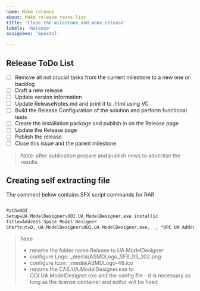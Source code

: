 ```yaml
---
name: Make release
about: Make release tasks list
title: 'Close the milestone and make release'
labels: 'Release'
assignees: 'mpostol'

---
```


## Release ToDo List

- [ ] Remove all not crucial tasks from the current milestone to a new one or backlog
- [ ] Draft a new release
- [ ] Update version information
- [ ] Update ReleaseNotes.md and print it to .html using VC
- [ ] Build the Release Configuration of the solution and perform functional tests
- [ ] Create the installation package and publish in on the Release page
- [ ] Update the Release page
- [ ] Publish the release
- [ ] Close this issue and the parent milestone

> Note: after publication prepare and publish news to advertise the results

## Creating self extracting file

The comment below contains SFX script commands for RAR

```txt

Path=OOI
Setup=UA.ModelDesigner\OOI.UA.ModelDesigner.exe installic
Title=Address Space Model Designer
Shortcut=D, UA.ModelDesigner\OOI.UA.ModelDesigner.exe,  , "OPC UA Address Space Model Designer", asmd, UA.ModelDesigner\OPC_UA_ASMD_48.ico

```

> Note
>
> - rename the folder name Release to UA.ModelDesigner
> - configure Logo: _media\ASMDLogo_SFX_93_302.png
> - configure Icon: _media\ASMDLogo-48.ico
> - rename the CAS.UA.ModelDesigner.exe to OOI.UA.ModelDesigner.exe and the config file - it is necessary as long as the license container and editor will be fixed
